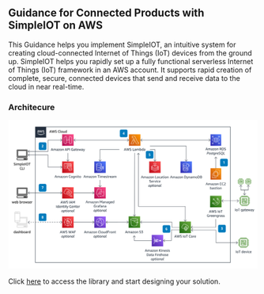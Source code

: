 ## Guidance for Connected Products with SimpleIOT on AWS

This Guidance helps you implement SimpleIOT, an intuitive system for creating cloud-connected Internet of Things (IoT) devices from the ground up. SimpleIOT helps you rapidly set up a fully functional serverless Internet of Things (IoT) framework in an AWS account. It supports rapid creation of complete, secure, connected devices that send and receive data to the cloud in near real-time.

### Architecure

![Connected Products with SimpeIOT](../../../resources/images/connected_products_simpleiot.png)

Click [here](https://aws.amazon.com/solutions/guidance/connected-products-with-simpleiot-on-aws/) to access the library and start designing your solution.